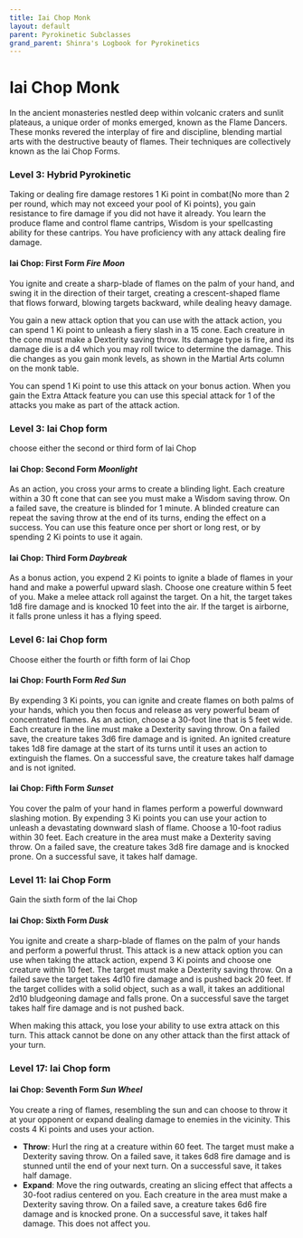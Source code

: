 ```yaml
---
title: Iai Chop Monk
layout: default
parent: Pyrokinetic Subclasses
grand_parent: Shinra's Logbook for Pyrokinetics
---
```

# Iai Chop Monk

In the ancient monasteries nestled deep within volcanic craters and sunlit plateaus, a unique order of monks emerged, known as the Flame Dancers. These monks revered the interplay of fire and discipline, blending martial arts with the destructive beauty of flames. Their techniques are collectively known as the Iai Chop Forms.

### Level 3: Hybrid Pyrokinetic
Taking or dealing fire damage restores 1 Ki point in combat(No more than 2 per round, which may not exceed your pool of Ki points), you gain resistance to fire damage if you did not have it already. 
You learn the produce flame and control flame cantrips, Wisdom is your spellcasting ability for these cantrips.
You have proficiency with any attack dealing fire damage.
#### Iai Chop: First Form _Fire Moon_
You ignite and create a sharp-blade of flames on the palm of your hand, and swing it in the direction of their target, creating a crescent-shaped flame that flows forward, blowing targets backward, while dealing heavy damage. 

You gain a new attack option that you can use with the attack action, you can spend 1 Ki point to unleash a fiery slash in a 15 cone. Each creature in the cone must make a Dexterity saving throw. Its damage type is fire, and its damage die is a d4 which you may roll twice to determine the damage. This die changes as you gain monk levels, as shown in the Martial Arts column on the monk table.  

You can spend 1 Ki point to use this attack on your bonus action. When you gain the Extra Attack feature you can use this special attack for 1 of the attacks you make as part of the attack action.

### Level 3: Iai Chop form
choose either the second or third form of Iai Chop
#### Iai Chop: Second Form _Moonlight_
As an action, you cross your arms to create a blinding light. Each creature within a 30 ft cone that can see you must make a Wisdom saving throw. On a failed save, the creature is blinded for 1 minute. A blinded creature can repeat the saving throw at the end of its turns, ending the effect on a success. You can use this feature once per short or long rest, or by spending 2 Ki points to use it again.

#### Iai Chop: Third Form _Daybreak_
As a bonus action, you expend 2 Ki points to ignite a blade of flames in your hand and make a powerful upward slash. Choose one creature within 5 feet of you. Make a melee attack roll against the target. On a hit, the target takes 1d8 fire damage and is knocked 10 feet into the air. If the target is airborne, it falls prone unless it has a flying speed.

### Level 6: Iai Chop form
Choose either the fourth or fifth form of Iai Chop

#### Iai Chop: Fourth Form _Red Sun_
By expending 3 Ki points, you can ignite and create flames on both palms of your hands, which you then focus and release as very powerful beam of concentrated flames. As an action, choose a 30-foot line that is 5 feet wide. Each creature in the line must make a Dexterity saving throw. On a failed save, the creature takes 3d6 fire damage and is ignited. An ignited creature takes 1d8 fire damage at the start of its turns until it uses an action to extinguish the flames. On a successful save, the creature takes half damage and is not ignited.

#### Iai Chop: Fifth Form _Sunset_
You cover the palm of your hand in flames perform a powerful downward slashing motion. By expending 3 Ki points you can use your action to unleash a devastating downward slash of flame. Choose a 10-foot radius within 30 feet. Each creature in the area must make a Dexterity saving throw. On a failed save, the creature takes 3d8 fire damage and is knocked prone. On a successful save, it takes half damage.

### Level 11: Iai Chop Form
Gain the sixth form of the Iai Chop

#### Iai Chop: Sixth Form _Dusk_
You ignite and create a sharp-blade of flames on the palm of your hands and perform a powerful thrust. This attack is a new attack option you can use when taking the attack action, expend 3 Ki points and choose one creature within 10 feet. The target must make a Dexterity saving throw. On a failed save the target takes 4d10 fire damage and is pushed back 20 feet. If the target collides with a solid object, such as a wall, it takes an additional 2d10 bludgeoning damage and falls prone. On a successful save the target takes half fire damage and is not pushed back.

When making this attack, you lose your ability to use extra attack on this turn. This attack cannot be done on any other attack than the first attack of your turn.

### Level 17: Iai Chop form

#### Iai Chop: Seventh Form _Sun Wheel_
You create a ring of flames, resembling the sun and can choose to throw it at your opponent or expand dealing damage to enemies in the vicinity. This costs 4 Ki points and uses your action.

- **Throw**: Hurl the ring at a creature within 60 feet. The target must make a Dexterity saving throw. On a failed save, it takes 6d8 fire damage and is stunned until the end of your next turn. On a successful save, it takes half damage.
- **Expand**: Move the ring outwards, creating an slicing effect that affects a 30-foot radius centered on you. Each creature in the area must make a Dexterity saving throw. On a failed save, a creature takes 6d6 fire damage and is knocked prone. On a successful save, it takes half damage. This does not affect you.